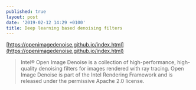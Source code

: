 ```yaml
---
published: true
layout: post
date: '2019-02-12 14:29 +0100'
title: Deep learning based denoising filters
---
```

[https://openimagedenoise.github.io/index.html](https://openimagedenoise.github.io/index.html)

> Intel® Open Image Denoise is a collection of high-performance, high-quality denoising filters for images rendered with ray tracing. Open Image Denoise is part of the Intel Rendering Framework and is released under the permissive Apache 2.0 license.
